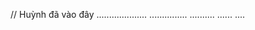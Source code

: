 // Huỳnh đã vào đây
....................
  ...............
    ..........
      ......
       ....
       

